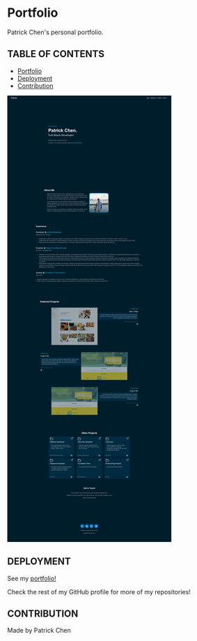 # Portfolio

Patrick Chen's personal portfolio.

## TABLE OF CONTENTS

* [Portfolio](#portfolio)
* [Deployment](#deployment)
* [Contribution](#contribution)

![Alt text](./assets/images/portfolio-screenshot.png "portfolio page screenshot") 

## DEPLOYMENT
See my [portfolio!](https://paperpatch.github.io/personal_portfolio/)

Check the rest of my GitHub profile for more of my repositories!

## CONTRIBUTION
Made by Patrick Chen
